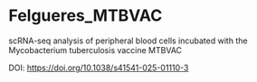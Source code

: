 # Felgueres_MTBVAC

scRNA-seq analysis of peripheral blood cells incubated with the Mycobacterium tuberculosis vaccine MTBVAC

DOI: https://doi.org/10.1038/s41541-025-01110-3
